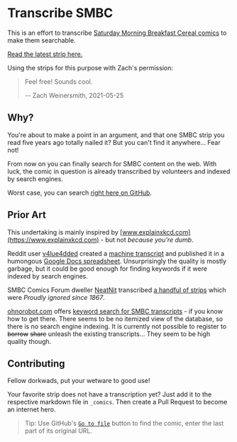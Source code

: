 # Transcribe SMBC

This is an effort to transcribe [Saturday Morning Breakfast Cereal comics](https://www.smbc-comics.com) to make them searchable.

[Read the latest strip here.](https://fricklerhandwerk.github.io/smbc/zardax.html)

Using the strips for this purpose with Zach's permission:

> Feel free! Sounds cool.
>
> -- Zach Weinersmith, 2021-05-25

## Why?

You're about to make a point in an argument, and that one SMBC strip you read five years ago totally nailed it? But you can't find it anywhere... Fear not!

From now on you can finally search for SMBC content on the web. With luck, the comic in question is already transcribed by volunteers and indexed by search engines.

Worst case, you can search [right here on GitHub](https://github.com/fricklerhandwerk/smbc).

## Prior Art

This undertaking is mainly inspired by [www.explainxkcd.com](https://www.explainxkcd.com) - but not *because you're dumb*.

Reddit user [v4lue4dded](https://www.reddit.com/user/v4lue4dded/) created a [machine transcript](https://www.reddit.com/r/SMBCComics/comments/dqyzhi/finding_smbc_comics_via_text) and published it in a humongous [Google Docs spreadsheet](https://docs.google.com/spreadsheets/d/1CH3NX_xKOx-VIPZqp5GkCTHdS7QDsmg7w9Q71Z-aRT0). Unsurprisingly the quality is mostly garbage, but it could be good enough for finding keywords if it were indexed by search engines.

SMBC Comics Forum dweller [NeatNit](http://www.smbc-comics.com/smbcforum/memberlist.php?mode=viewprofile&u=45166) transcribed [a handful of strips](https://www.google.com/search?q=%22transcript+%28for+search+engines%29%22+site%3Asmbc-comics.com) which were *Proudly ignored since 1867*.

[ohnorobot.com](https://www.ohnorobot.com) offers [keyword search for SMBC transcripts](https://www.ohnorobot.com/index.php?comic=137) - if you know how to get there. There seems to be no itemized view of the database, so there is no search engine indexing. It is currently not possible to register to <s>borrow</s> <s>share</s> unleash the existing transcripts... They seem to be high quality though.

## Contributing

Fellow dorkwads, put your wetware to good use!

Your favorite strip does not have a transcription yet? Just add it to the respective markdown file in `_comics`. Then create a Pull Request to become an internet hero.

> Tip: Use GitHub's [`Go to file`](https://github.com/fricklerhandwerk/smbc/find/master) button to find the comic, enter the last part of its original URL.
